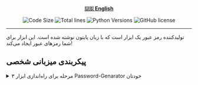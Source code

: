 <div align="center">

[**🇺🇸 English**](../../README.md)
</div>

<p align="center">
    <img src="https://img.shields.io/github/languages/code-size/robonamari/Password-Genarator?style=flat" alt="Code Size">
    <img src="https://tokei.rs/b1/github/robonamari/Password-Genarator?style=flat" alt="Total lines">
    <img src="https://img.shields.io/badge/python-%5E3.9-blue" alt="Python Versions">
    <img src="https://img.shields.io/github/license/robonamari/Password-Genarator" alt="GitHub license">
</p>

---

تولیدکننده رمز عبور یک ابزار است که با زبان پایتون نوشته شده است. این ابزار برای شما رمزهای عبور ایجاد می‌کند!


## پیکربندی میزبانی شخصی
<details>
<summary>۳ مرحله برای راه‌اندازی ابزار Password-Genarator خودتان</summary>

### ۱. کلون کردن مخزن
```bash
git clone https://github.com/robonamari/Password-Genarator
```

<<<<<<< HEAD:.github/README/fa.md
### **۲. نصب پایتون**
پایتون نسخه ۳.۷ یا بالاتر را نصب کنید. نیازی به وابستگی‌های اضافی نیست.
=======
### **۲. نصب پایتون**  
پایتون را نصب کنید. نیازی به وابستگی‌های اضافی نیست.  
>>>>>>> fdd1c02856a44761dceb68d5e7e1f83df2c257b7:README_fa.md

### **۳. اجرای اسکریپت**
```bash
python main.py
```

### تمام!
اسکریپت شما به‌طور کامل پیکربندی شده و آماده اجرا است!

</details>
